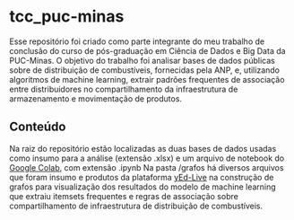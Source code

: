 # tcc_puc-minas
Esse repositório foi criado como parte  integrante do meu trabalho de conclusão do curso de pós-graduação em Ciência de Dados e Big Data da PUC-Minas.
O objetivo do trabalho foi analisar bases de dados públicas sobre de distribuição de combustíveis, fornecidas pela ANP, e, utilizando algoritmos de machine learning, extrair padrões frequentes de associação entre distribuidores no compartilhamento da infraestrutura de armazenamento e movimentação de produtos.

## Conteúdo
Na raiz do repositório estão localizadas as duas bases de dados usadas como insumo para a análise (extensão .xlsx) e um arquivo de notebook do [Google Colab](https://colab.research.google.com/), com extensão .ipynb
Na pasta /grafos há diversos arquivos que foram insumo e produtos da plataforma [yEd-Live](https://www.yworks.com/yed-live/) na construção de grafos para visualização dos resultados do modelo de machine learning que extraiu itemsets frequentes e regras de associação sobre compartilhamento de infraestrutura de distribuição de combustíveis.
